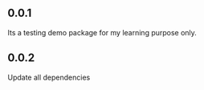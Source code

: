 ## 0.0.1

Its a testing demo package for my learning purpose only.

## 0.0.2

Update all dependencies
